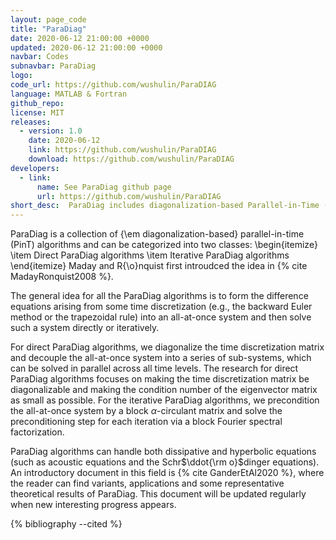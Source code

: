 ```yaml
---
layout: page_code
title: "ParaDiag"
date: 2020-06-12 21:00:00 +0000
updated: 2020-06-12 21:00:00 +0000
navbar: Codes
subnavbar: ParaDiag
logo: 
code_url: https://github.com/wushulin/ParaDIAG
language: MATLAB & Fortran
github_repo: 
license: MIT
releases:
  - version: 1.0
    date: 2020-06-12
    link: https://github.com/wushulin/ParaDIAG
    download: https://github.com/wushulin/ParaDIAG
developers: 
  - link:
      name: See ParaDiag github page
      url: https://github.com/wushulin/ParaDIAG
short_desc:  ParaDiag includes diagonalization-based Parallel-in-Time (PinT) algorithms, which can handle both dissipative and hyperbolic equations.
---
```

ParaDiag is a collection of {\em diagonalization-based} parallel-in-time (PinT) algorithms and 
  can be categorized into two classes: 
\begin{itemize}
\item Direct ParaDiag algorithms
\item Iterative ParaDiag algorithms
\end{itemize}
Maday and R{\o}nquist first introudced the idea in {% cite MadayRonquist2008 %}. 

The general idea for all the ParaDiag algorithms is to form the difference equations arising from some time discretization (e.g., the backward Euler method or the trapezoidal rule) into an all-at-once system and then solve such a system  directly or  iteratively. 

For direct ParaDiag algorithms, we diagonalize  the time discretization matrix and decouple the all-at-once system into a series of sub-systems, which can be solved in parallel across all time levels. The research for direct ParaDiag algorithms focuses on making the time discretization matrix be diagonalizable and making the condition number of the eigenvector matrix as small as possible. For the iterative ParaDiag algorithms, we precondition the all-at-once system by a block $\alpha$-circulant matrix and solve the preconditioning step for each iteration via a block Fourier spectral factorization.    
 
ParaDiag algorithms can handle both dissipative and hyperbolic equations (such as acoustic equations and the Schr$\ddot{\rm o}$dinger equations).  An introductory  document in this field is {% cite GanderEtAl2020 %}, where the reader can find variants, applications and some representative theoretical results of ParaDiag. This document will be updated regularly when new interesting progress appears.  

{% bibliography --cited %}
